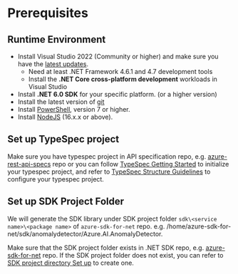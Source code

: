 # Prerequisites

## Runtime Environment

- Install Visual Studio 2022 (Community or higher) and make sure you have the [latest updates](https://www.visualstudio.com/).
  - Need at least .NET Framework 4.6.1 and 4.7 development tools
  - Install the **.NET Core cross-platform development** workloads in Visual Studio
- Install **.NET 6.0 SDK** for your specific platform. (or a higher version)
- Install the latest version of [git](https://git-scm.com/downloads)
- Install [PowerShell](https://docs.microsoft.com/powershell/scripting/install/installing-powershell), version 7 or higher.
- Install [NodeJS](https://nodejs.org/) (16.x.x or above).

## Set up TypeSpec project

Make sure you have typespec project in API specification repo, e.g. [azure-rest-api-specs](https://github.com/Azure/azure-rest-api-specs) repo or you can follow [TypeSpec Getting Started](https://github.com/microsoft/typespec/#using-node--npm) to initialize your typespec project, and refer to [TypeSpec Structure Guidelines](https://github.com/Azure/azure-rest-api-specs/blob/main/documentation/typespec-structure-guidelines.md) to configure your typespec project.

## Set up SDK Project Folder

We will generate the SDK library under SDK project folder `sdk\<service name>\<package name>` of `azure-sdk-for-net` repo. e.g. /home/azure-sdk-for-net/sdk/anomalydetector/Azure.AI.AnomalyDetector.

Make sure that the SDK project folder exists in .NET SDK repo, e.g. [azure-sdk-for-net](https://github.com/Azure/azure-sdk-for-net) repo. If the SDK project folder does not exist, you can refer to [SDK project directory Set up](https://github.com/Azure/azure-sdk-for-net/blob/main/doc/DataPlaneCodeGeneration/AzureSDKPackage_Setup.md) to create one.

